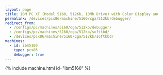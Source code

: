 ```yaml
---
layout: page
title: IBM PC XT (Model 5160, 512Kb, 10Mb Drive) with Color Display and Debugger
permalink: /devices/pcx86/machine/5160/cga/512kb/debugger/
redirect_from:
  - /configs/pc/machines/5160/cga/512kb/debugger/
  - /configs/pc/machines/5160/cga/512kb/softkbd/
  - /devices/pcx86/machine/5160/cga/512kb/softkbd/
machines:
  - id: ibm5160
    type: pcx86
    debugger: true
---
```


{% include machine.html id="ibm5160" %}
